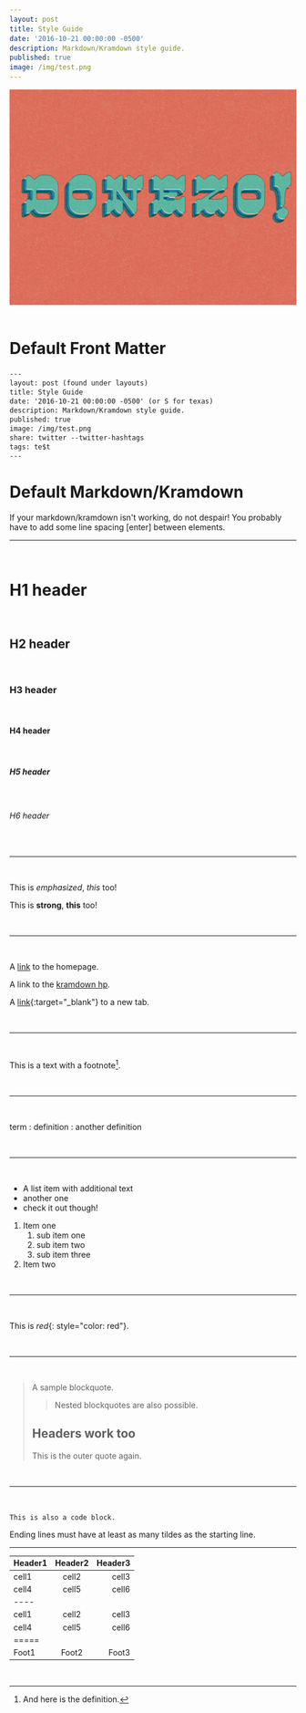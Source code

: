 ```yaml
---
layout: post
title: Style Guide
date: '2016-10-21 00:00:00 -0500'
description: Markdown/Kramdown style guide.
published: true
image: /img/test.png
---
```


<img class="col three" src="/img/donezoweb.jpg">
<div class="col three caption">
&nbsp;
</div>

# Default Front Matter
    ---
    layout: post (found under layouts)
    title: Style Guide
    date: '2016-10-21 00:00:00 -0500' (or S for texas)
    description: Markdown/Kramdown style guide.
    published: true
    image: /img/test.png
    share: twitter --twitter-hashtags
    tags: te$t
    ---


# Default Markdown/Kramdown

If your markdown/kramdown isn't working, do not despair! You probably have to add some line spacing [enter] between elements.
<hr/>
<br/>

# H1 header

<br/>

## H2 header

<br/>

### H3 header

<br/>

#### H4 header

<br/>

##### H5 header

<br/>

###### H6 header

<br/>
<hr/>
<br/>

This is *emphasized*,
_this_ too!


This is **strong**,
__this__ too!

<br/>
<hr/>
<br/>

A [link](https://kramdown.gettalong.org "hp")
to the homepage.

A link to the [kramdown hp].

[kramdown hp]: https://kramdown.gettalong.org "hp"

A [link](https://kramdown.gettalong.org){:target="_blank"} to a new tab.


<br/>
<hr/>
<br/>

This is a text with a
footnote[^1].

[^1]: And here is the definition.

<br/>
<hr/>
<br/>

term
: definition
: another definition

<br/>
<hr/>
<br/>

* A list item with additional text
* another one
* check it out though!

1. Item one
   1. sub item one
   2. sub item two
   3. sub item three
2. Item two

<br/>
<hr/>
<br/>

This is *red*{: style="color: red"}.

<br/>
<hr/>
<br/>

> A sample blockquote.
>
> >Nested blockquotes are
> >also possible.
>
> ## Headers work too
> This is the outer quote again.

<br/>
<hr/>
<br/>

~~~~~~
This is also a code block.
~~~~~~
Ending lines must have at least as
many tildes as the starting line.

___

| Header1 | Header2 | Header3 |
|:--------|:-------:|--------:|
| cell1   | cell2   | cell3   |
| cell4   | cell5   | cell6   |
|----
| cell1   | cell2   | cell3   |
| cell4   | cell5   | cell6   |
|=====
| Foot1   | Foot2   | Foot3

<br/>
